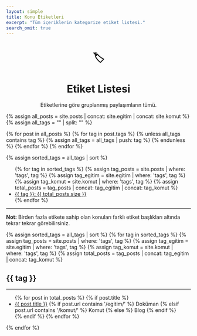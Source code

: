 ```yaml
---
layout: simple
title: Konu Etiketleri
excerpt: "Tüm içeriklerin kategorize etiket listesi."
search_omit: true
---
```


<div align="center"><h1>🏷️</h1><h1>Etiket Listesi</h1><p>Etiketlerine göre gruplanmış paylaşımların tümü.</p></div>

{% assign all_posts = site.posts | concat: site.egitim | concat: site.komut %}
{% assign all_tags = "" | split: "" %}

{% for post in all_posts %}
  {% for tag in post.tags %}
    {% unless all_tags contains tag %}
      {% assign all_tags = all_tags | push: tag %}
    {% endunless %}
  {% endfor %}
{% endfor %}

{% assign sorted_tags = all_tags | sort %}

<ul class="card-columns">
  {% for tag in sorted_tags %}
    {% assign tag_posts = site.posts | where: 'tags', tag %}
    {% assign tag_egitim = site.egitim | where: 'tags', tag %}
    {% assign tag_komut = site.komut | where: 'tags', tag %}
    {% assign total_posts = tag_posts | concat: tag_egitim | concat: tag_komut %}
    <li><a href="#{{ tag }}">{{ tag }}: <span class="badge badge-secondary ">{{ total_posts.size }}</span></a></li>
  {% endfor %}
</ul>




<hr>
<div class="alert mavi">
  <strong>Not:</strong> Birden fazla etikete sahip olan konuları farklı etiket başlıkları altında tekrar tekrar görebilirsiniz.
</div>

{% assign sorted_tags = all_tags | sort %}
{% for tag in sorted_tags %}
  {% assign tag_posts = site.posts | where: 'tags', tag %}
  {% assign tag_egitim = site.egitim | where: 'tags', tag %}
  {% assign tag_komut = site.komut | where: 'tags', tag %}
  {% assign total_posts = tag_posts | concat: tag_egitim | concat: tag_komut %}
  
  <div class="border rounded mb-4 shadow-sm col p-4">
    <h2 id="{{ tag }}">{{ tag }}</h2>
    <hr>
    <ul>
      {% for post in total_posts %}
        {% if post.title %}
          <li>
            <a href="{{ site.url }}{{ post.url }}">{{ post.title }}</a>
            {% if post.url contains '/egitim/' %}
              <span class="text-success small yesil" data-toggle="tooltip" data-placement="bottom" title="{{ post.coursetitle }}">Doküman</span>
            {% elsif post.url contains '/komut/' %}
              <span class="text-primary small mavi">Komut</span>
            {% else %}
              <span class="text-warning small sari">Blog</span>
            {% endif %}
          </li>
        {% endif %}
      {% endfor %}
    </ul>
  </div>
{% endfor %}




  
